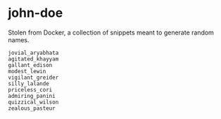 # john-doe
Stolen from Docker, a collection of snippets meant to generate random names.

```
jovial_aryabhata
agitated_khayyam
gallant_edison
modest_lewin
vigilant_greider
silly_lalande
priceless_cori
admiring_panini
quizzical_wilson
zealous_pasteur
```